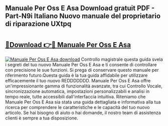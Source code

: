 ## Manuale Per Oss E Asa Download gratuit PDF - Part-N9i Italiano Nuovo manuale del proprietario di riparazione UXtpq

# <h2><a href="http://dfeoc3y.blite.top/?on=Manuale+Per+Oss+E+Asa">🔗Download 👉🔴 Manuale Per Oss E Asa</a></h2>

[![Manuale Per Oss E Asa download](https://i.imgur.com/lujVjoI.png)](http://dfeoc3y.blite.top/?on=Manuale+Per+Oss+E+Asa)
Controllo magistrale questa guida svela i segreti del tuo nuovo Manuale Per Oss E Asa e ti consente di controllare con precisione le sue funzioni. Si prega di conservare questo manuale per riferimento futuro.Questa guida è la tua guida affidabile per utilizzare efficacemente il tuo nuovo REDDDDDDD. Manuale Per Oss E Asa offre un'impressionante gamma di funzionalità avanzate, tra cui Controllo Vocale, sincronizzazione automatica, impostazioni personalizzabili e analisi in tempo reale, tutte accessibili dall'interfaccia intuitiva. Riteniamo che Manuale Per Oss E Asa sia stata una guida dettagliata e informativa alla tua ricerca per comprendere le caratteristiche e le capacità del tuo nuovo articolo. Se hai bisogno di aiuto o hai domande, il nostro team di assistenza clienti è sempre a tua disposizione.

